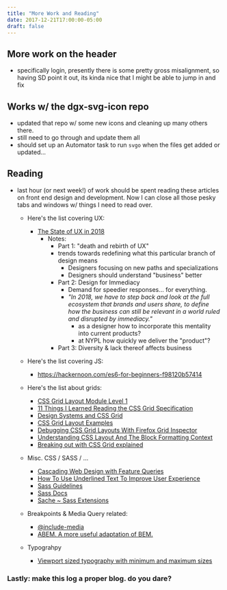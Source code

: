 ```yaml
---
title: "More Work and Reading"
date: 2017-12-21T17:00:00-05:00
draft: false
---
```

## More work on the header
* specifically login, presently there is some pretty gross misalignment, so having SD point it out, its kinda nice that I might be able to jump in and fix

## Works w/ the dgx-svg-icon repo
* updated that repo w/ some new icons and cleaning up many others there.
* still need to go through and update them all
* should set up an Automator task to run `svgo` when the files get added or updated...

## Reading
* last hour (or next week!) of work should be spent reading these articles on front end design and development. Now I can close all those pesky tabs and windows w/ things I need to read over.
  - Here's the list covering UX:
    + [The State of UX in 2018](https://trends.uxdesign.cc/)
      * Notes:
        - Part 1: "death and rebirth of UX"
        - trends towards redefining what this particular branch of design means
          + Designers focusing on new paths and specializations
          + Designers should understand "business" better
        - Part 2: Design for Immediacy
          + Demand for speedier responses... for everything.
          + _"In 2018, we have to step back and look at the full ecosystem that brands and users share, to define how the business can still be relevant in a world ruled and disrupted by immediacy."_
            * as a designer how to incorporate this mentality into current products?
            * at NYPL how quickly we deliver the "product"?
        - Part 3: Diversity & lack thereof affects business

  - Here's the list covering JS:
    + https://hackernoon.com/es6-for-beginners-f98120b57414
  - Here's the list about grids:
    + [CSS Grid Layout Module Level 1](https://www.w3.org/TR/css-grid-1/)
    + [11 Things I Learned Reading the CSS Grid Specification](https://medium.freecodecamp.org/11-things-i-learned-reading-the-css-grid-specification-fb3983aa5e0)
    + [Design Systems and CSS Grid](https://24ways.org/2017/design-systems-and-css-grid/)
    + [CSS Grid Layout Examples](https://igalia.github.io/css-grid-layout/)
    + [Debugging CSS Grid Layouts With Firefox Grid Inspector](https://www.smashingmagazine.com/2017/12/grid-inspector/)
    + [Understanding CSS Layout And The Block Formatting Context](https://www.smashingmagazine.com/2017/12/understanding-css-layout-block-formatting-context/)
    + [Breaking out with CSS Grid explained](https://rachelandrew.co.uk/archives/2017/06/01/breaking-out-with-css-grid-explained/)
  - Misc. CSS / SASS / ...
    + [Cascading Web Design with Feature Queries](https://24ways.org/2017/cascading-web-design/)
    + [How To Use Underlined Text To Improve User Experience](https://www.smashingmagazine.com/2017/12/underlined-text-improve-ux/)
    + [Sass Guidelines](https://sass-guidelin.es/)
    + [Sass Docs](http://sassdoc.com/)
    + [Sache ~ Sass Extensions](http://www.sache.in/)
  - Breakpoints & Media Query related:
    + [@include-media](https://include-media.com/)
    + [ABEM. A more useful adaptation of BEM. ](https://css-tricks.com/abem-useful-adaptation-bem/)
  - Typograhpy
    + [Viewport sized typography with minimum and maximum sizes](https://eduardoboucas.com/blog/2015/06/18/viewport-sized-typography-with-minimum-and-maximum-sizes.html)


### Lastly: make this log a proper blog. do you dare?
